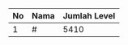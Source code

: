 | No | Nama            | Jumlah Level |
|----|-----------------|--------------|
| 1  | #    |    5410        |
